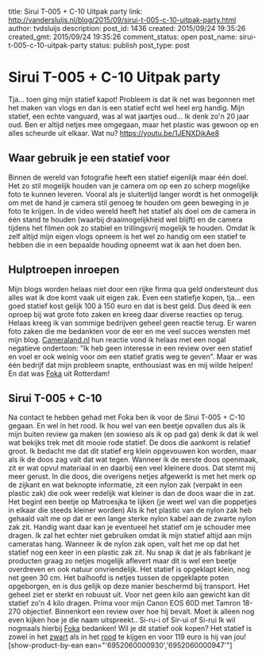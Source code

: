 title: Sirui T-005 + C-10 Uitpak party
link: http://vandersluijs.nl/blog/2015/09/sirui-t-005-c-10-uitpak-party.html
author: tvdsluijs
description: 
post_id: 1436
created: 2015/09/24 19:35:26
created_gmt: 2015/09/24 19:35:26
comment_status: open
post_name: sirui-t-005-c-10-uitpak-party
status: publish
post_type: post

# Sirui T-005 + C-10 Uitpak party

Tja... toen ging mijn statief kapot! Probleem is dat ik net was begonnen met het maken van vlogs en dan is een statief echt wel heel erg handig. Mijn statief, een echte vanguard, was al wat jaartjes oud... Ik denk zo'n 20 jaar oud. Ben er altijd netjes mee omgegaan, maar het plastic was gewoon op en alles scheurde uit elkaar. Wat nu? https://youtu.be/1JENXDjkAe8 

## Waar gebruik je een statief voor

Binnen de wereld van fotografie heeft een statief eigenlijk maar één doel. Het zo stil mogelijk houden van je camera om op een zo scherp mogelijke foto te kunnen leveren. Vooral als je sluitertijd langer wordt is het onmogelijk om met de hand je camera stil genoeg te houden om geen beweging in je foto te krijgen. In de video wereld heeft het statief als doel om de camera in één stand te houden (waarbij draaimogelijkheid wel blijft) en de camera tijdens het filmen ook zo stabiel en trillingsvrij mogelijk te houden. Omdat ik zelf altijd mijn eigen vlogs opneem is het wel zo handig om een statief te hebben die in een bepaalde houding opneemt wat ik aan het doen ben. 

## Hulptroepen inroepen

Mijn blogs worden helaas niet door een rijke firma qua geld ondersteunt dus alles wat ik doe komt vaak uit eigen zak. Even een statiefje kopen, tja... een goed statief kost gelijk 100 á 150 euro en dat is best geld. Dus deed ik een oproep bij wat grote foto zaken en kreeg daar diverse reacties op terug. Helaas kreeg ik van sommige bedrijven geheel geen reactie terug. Er waren foto zaken die me bedankten voor de eer en me veel succes wensten met mijn blog. [Cameraland.nl](https://dezeeuwsefotograaf.nl/wp-content/uploads/2015/09/www.cameraland.nl) hun reactie vond ik helaas met een nogal negatieve ondertoon: "Ik heb geen interesse in een review over een statief en voel er ook weinig voor om een statief gratis weg te geven". Maar er was één bedrijf dat mijn probleem snapte, enthousiast was en mij wilde helpen! En dat was [Foka](/endorses/foka) uit Rotterdam! 

## Sirui T-005 + C-10

Na contact te hebben gehad met Foka ben ik voor de Sirui T-005 + C-10 gegaan. En wel in het rood. Ik hou wel van een beetje opvallen dus als ik mijn buiten review ga maken (en sowieso als ik op pad ga) denk ik dat ik wel wat bekijks trek met dit mooie rode statief. De doos die aankomt is relatief groot. Ik bedacht me dat dit statief erg klein opgevouwen kon worden, maar als ik de doos zag valt dat wat tegen. Wanneer ik de eerste doos openmaak, zit er wat opvul materiaal in en daarbij een veel kleinere doos. Dat stemt mij meer gerust. In die doos, die overigens netjes afgewerkt is met het merk op de zijkant en wat beknopte informatie, zit een nylon zak (verpakt in een plastic zak) die ook weer redelijk wat kleiner is dan de doos waar die in zat. Het begint een beetje op Matroesjka te lijken (je weet wel van die poppetjes in elkaar die steeds kleiner worden) Als ik het plastic van de nylon zak heb gehaald valt me op dat er een lange sterke nylon kabel aan de zwarte nylon zak zit. Handig want daar kan je eventueel het statief om je schouder mee dragen. Ik zal het echter niet gebruiken omdat ik mijn statief altijd aan mijn cameratas hang. Wanneer ik de nylon zak open, valt het me op dat het statief nog een keer in een plastic zak zit. Nu snap ik dat je als fabrikant je producten graag zo netjes mogelijk aflevert maar dit is wel een beetje overdreven en ook natuur onvriendelijk. Het statief is opgeklapt klein, nog net geen 30 cm. Het balhoofd is netjes tussen de opgeklapte poten opgeborgen, en is dus gelijk op deze manier beschermd bij transport. Het geheel ziet er sterkt en robuust uit. Voor net geen kilo aan gewicht kan dit statief zo'n 4 kilo dragen. Prima voor mijn Canon EOS 60D met Tamron 18-270 objectief. Binnenkort een review over hoe hij bevalt. Moet ik alleen nog even kijken hoe je die naam uitspreekt.. Si-ru-i of Sir-ui of Si-rui Ik wil nogmaals hierbij [Foka](/endorses/foka) bedanken! Wil je dit statief ook kopen? Het statief is zowel in het [zwart](http://vandersluijs.nl/endorses/siriu-zwart) als in het [rood](http://vandersluijs.nl/endorses/camera-nu) te kijgen en voor 119 euro is hij van jou! [show-product-by-ean ean="'6952060000930','6952060000947'"]
